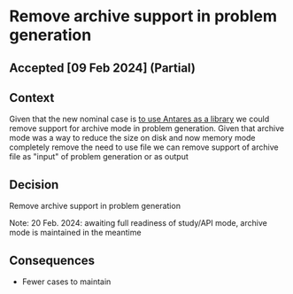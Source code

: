 # Remove archive support in problem generation

## Accepted [09 Feb 2024] (Partial)

## Context

Given that the new nominal case is [to use Antares as a library](%5B012%5D%20Change_xpansion_nomila_case_to_use_simulator_lib.md) we
could remove
support for archive mode in problem generation. Given that archive mode was a way to reduce the size on disk and now
memory mode
completely remove the need to use file we can remove support of archive file as "input" of problem generation or as
output

## Decision

Remove archive support in problem generation

Note: 20 Feb. 2024: awaiting full readiness of study/API mode, archive mode is maintained in the meantime

## Consequences

- Fewer cases to maintain
